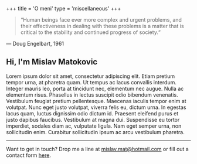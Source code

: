 +++
title = 'O meni'
type = 'miscellaneous'
+++

> “Human beings face ever more complex and urgent problems, and their effectiveness in dealing with these problems is a matter that is critical to the stability and continued progress of society.“

— Doug Engelbart, 1961

## Hi, I'm Mislav Matokovic

Lorem ipsum dolor sit amet, consectetur adipiscing elit. Etiam pretium tempor urna, at pharetra quam. Ut tempus ac lacus convallis interdum. Integer mauris leo, porta at tincidunt nec, elementum nec augue. Nulla ac elementum risus. Phasellus in lectus suscipit odio bibendum venenatis. Vestibulum feugiat pretium pellentesque. Maecenas iaculis tempor enim at volutpat. Nunc eget justo volutpat, viverra felis eu, dictum urna. In egestas lacus quam, luctus dignissim odio dictum id. Praesent eleifend purus et justo dapibus faucibus. Vestibulum at magna dui. Suspendisse eu tortor imperdiet, sodales diam ac, vulputate ligula. Nam eget semper urna, non sollicitudin enim. Curabitur sollicitudin ipsum ac arcu vestibulum pharetra.

---

Want to get in touch? Drop me a line at [mislav.mat@hotmail.com](mailto:mislav.mat@hotmail.com) or fill out a contact form [here](/contact).